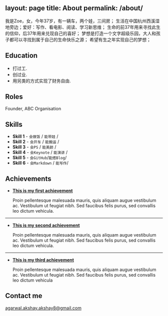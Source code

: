 
layout: page
title: About
permalink: /about/
---

我是Zoe，女，今年37岁，有一辆车，两个娃，三间房；
生活在中国杭州西溪湿地旁边；爱好：写作、看电影、阅读、学习新思维；
生命的前37年用来寻找此生的信仰，后37年用来兑现自己的喜好；
梦想是打造一个文字超级乐园，大人和孩子都可以寻找到属于自己的生命快乐之源；
希望有生之年实现自己的梦想；

## Education

* 打过工.
* 创过业.
* 用另类的方式实现了财务自由.

## Roles

Founder, ABC Organisation

## Skills

* **Skill 1** - `会做饭` / `能带娃` /
* **Skill 2** - `会开车` / `能搬运` /
* **Skill 3** - `会PS` / `能美颜` /
* **Skill 4** - `会Keynote` / `能演讲` /
* **Skill 5** - `会GitHub`/`能搭Blog`/
* **Skill 6** - `会Markdown` / `能写作`/



## Achievements


* [**This is my first achievement**](#)

   Proin pellentesque malesuada mauris, quis aliquam augue vestibulum ac. Vestibulum ut feugiat nibh. Sed faucibus felis purus, sed convallis leo dictum vehicula.

***

* [**This is my second achievement**](#)

    Proin pellentesque malesuada mauris, quis aliquam augue vestibulum ac. Vestibulum ut feugiat nibh. Sed faucibus felis purus, sed convallis leo dictum vehicula.

***

* [**This is my third achievement**](#)

   Proin pellentesque malesuada mauris, quis aliquam augue vestibulum ac. Vestibulum ut feugiat nibh. Sed faucibus felis purus, sed convallis leo dictum vehicula


## Contact me

[agarwal.akshay.akshay8@gmail.com](mailto:agarwal.akshay.akshay8@gmail.com)
